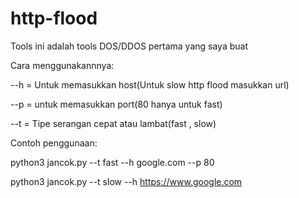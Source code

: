 # http-flood
             
Tools ini adalah tools DOS/DDOS pertama yang saya buat

Cara menggunakannnya:

--h = Untuk memasukkan host(Untuk slow http flood masukkan url) 

--p = untuk memasukkan port(80 hanya untuk fast) 

--t = Tipe serangan cepat atau lambat(fast , slow)

Contoh penggunaan:

python3 jancok.py --t fast --h google.com --p 80

python3 jancok.py --t slow --h https://www.google.com
